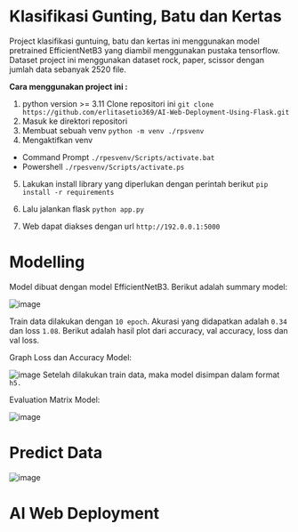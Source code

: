 # Klasifikasi Gunting, Batu dan Kertas

Project klasifikasi guntuing, batu dan kertas ini menggunakan model pretrained EfficientNetB3 yang diambil menggunakan pustaka tensorflow. Dataset project ini menggunakan dataset rock, paper, scissor dengan jumlah data sebanyak 2520 file. 

**Cara menggunakan project ini :**

1. python version >= 3.11 Clone repositori ini
```git clone https://github.com/erlitasetio369/AI-Web-Deployment-Using-Flask.git``` 
2. Masuk ke direktori repositori
3. Membuat sebuah venv 
```python -m venv ./rpsvenv```
4. Mengaktifkan venv
  - Command Prompt
```./rpesvenv/Scripts/activate.bat```
  - Powershell
```./rpesvenv/Scripts/activate.ps```

5. Lakukan install library yang diperlukan dengan perintah berikut
```pip install -r requirements```
6. Lalu jalankan flask
```python app.py```

7. Web dapat diakses dengan url ```http://192.0.0.1:5000```

# Modelling

Model dibuat dengan model EfficientNetB3. Berikut adalah summary model:

![image](https://github.com/erlitasetio369/AI-Web-Deployment-Using-Flask/assets/145989415/7afa8474-4804-4eb9-b370-7b78f38a07d5)

Train data dilakukan dengan ```10 epoch```. Akurasi yang didapatkan adalah ```0.34``` dan loss ```1.08```. Berikut adalah hasil plot dari accuracy, val accuracy, loss dan val loss.

Graph Loss dan Accuracy Model:

![image](https://github.com/erlitasetio369/AI-Web-Deployment-Using-Flask/assets/145989415/439a6f57-7579-4a0c-84bb-c0539ee834f6)
Setelah dilakukan train data, maka model disimpan dalam format ```h5.```

Evaluation Matrix Model:

![image](https://github.com/erlitasetio369/AI-Web-Deployment-Using-Flask/assets/145989415/d4f967e0-c387-49c1-89e6-62093c0d95ae)

# Predict Data

![image](https://github.com/erlitasetio369/AI-Web-Deployment-Using-Flask/assets/145989415/e12548a4-3fa1-418b-b491-9eee62fc2ac0)

# AI Web Deployment









